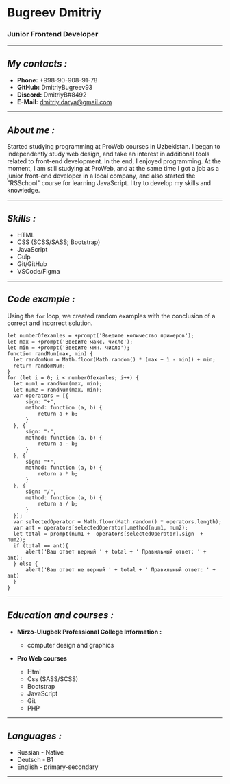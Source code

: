 # **Bugreev Dmitriy**     
### Junior Frontend Developer

---

## **_My contacts :_**
  * **Phone:** +998-90-908-91-78
  * **GitHub:** DmitriyBugreev93
  * **Discord:** DmitriyB#8492
  * **E-Mail:** dmitriy.darya@gmail.com

---

## **_About me :_**

  Started studying programming at ProWeb courses in Uzbekistan. I began to independently study web design, and take an interest in additional tools related to front-end development. In the end, I enjoyed programming. At the moment, I am still studying at ProWeb, and at the same time I got a job as a junior front-end developer in a local company, and also started the "RSSchool" course for learning JavaScript.
I try to develop my skills and knowledge.

---

## **_Skills :_**

  + HTML
  + CSS (SCSS/SASS; Bootstrap)
  + JavaScript 
  + Gulp
  + Git/GitHub
  + VSCode/Figma

---

## **_Code example :_**
 
  Using the `for` loop, we created random examples with the conclusion of a correct and incorrect solution.
  ```
let numberOfexamles = +prompt('Введите количество примеров');
let max = +prompt('Введите макс. число');
let min = +prompt('Введите мин. число');
function randNum(max, min) {
    let randomNum = Math.floor(Math.random() * (max + 1 - min)) + min;
    return randomNum;
}
for (let i = 0; i < numberOfexamles; i++) {
    let num1 = randNum(max, min);
    let num2 = randNum(max, min);
    var operators = [{
        sign: "+",
        method: function (a, b) {
            return a + b;
        }
    }, {
        sign: "-",
        method: function (a, b) {
            return a - b;
        }
    }, {
        sign: "*",
        method: function (a, b) {
            return a * b;
        }
    }, {
        sign: "/",
        method: function (a, b) {
            return a / b;
        }
    }];
    var selectedOperator = Math.floor(Math.random() * operators.length);
    var ant = operators[selectedOperator].method(num1, num2);
    let total = prompt(num1 +  operators[selectedOperator].sign  + num2);
    if (total == ant){
        alert('Ваш ответ верный ' + total + ' Правильный ответ: ' + ant);
    } else {
        alert('Ваш ответ не верный ' + total + ' Правильный ответ: ' + ant)
    }
}
```
---
  
## **_Education and courses :_**

+ **Mirzo-Ulugbek Professional College Information :**
  + computer design and graphics

+  **Pro Web courses**
   + Html 
   + Css (SASS/SCSS)
   + Bootstrap
   + JavaScript
   + Git
   + PHP

---

## **_Languages :_**
  + Russian - Native
  + Deutsch - B1
  + English - primary-secondary

---